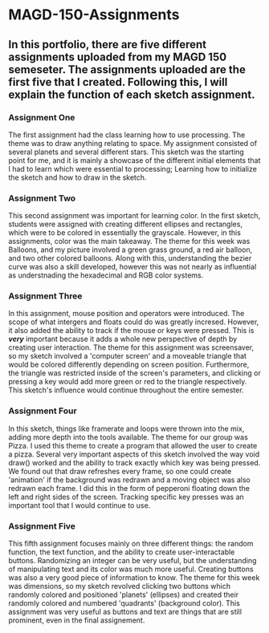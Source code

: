 # MAGD-150-Assignments
## In this portfolio, there are five different assignments uploaded from my MAGD 150 semeseter. The assignments uploaded are the first five that I created. Following this, I will explain the function of each sketch assignment.

### Assignment One
The first assignment had the class learning how to use processing. The theme was to draw anything relating to space. My assignment consisted of several planets and several different stars. This sketch was the starting point for me, and it is mainly a showcase of the different initial elements that I had to learn which were essential to processing; Learning how to initialize the sketch and how to draw in the sketch. 

### Assignment Two
This second assignment was important for learning color. In the first sketch, students were assigned with creating different ellipses and rectangles, which were to be colored in essentially the grayscale. However, in this assignments, color was the main takeaway. The theme for this week was Balloons, and my picture involved a green grass ground, a red air balloon, and two other colored balloons. Along with this, understanding the bezier curve was also a skill developed, however this was not nearly as influential as understnading the hexadecimal and RGB color systems. 

### Assignment Three
In this assignment, mouse position and operators were introduced. The scope of what intergers and floats could do was greatly incresed. However, it also added the ability to track if the mouse or keys were pressed. This is **_very_** important because it adds a whole new perspective of depth by creating user interaction. The theme for this assignment was screensaver, so my sketch involved a 'computer screen' and a moveable triangle that would be colored differently depending on screen position. Furthermore, the triangle was restricted inside of the screen's parameters, and clicking or pressing a key would add more green or red to the triangle respectively. This sketch's influence would continue throughout the entire semester.

### Assignment Four
In this sketch, things like framerate and loops were thrown into the mix, adding more depth into the tools available. The theme for our group was Pizza. I used this theme to create a program that allowed the user to create a pizza. Several very important aspects of this sketch involved the way void draw() worked and the ability to track exactly which key was being pressed. We found out that draw refreshes every frame, so one could create 'animation' if the background was redrawn and a moving object was also redrawn each frame. I did this in the form of pepperoni floating down the left and right sides of the screen. Tracking specific key presses was an important tool that I would continue to use. 

### Assignment Five
This fifth assignment focuses mainly on three different things: the random function, the text function, and the ability to create user-interactable buttons. Randomizing an integer can be very useful, but the understanding of manipulating text and its color was much more useful. Creating buttons was also a very good piece of information to know. The theme for this week was dimensions, so my sketch revolved clicking two buttons which randomly colored and positioned 'planets' (ellipses) and created their randomly colored and numbered 'quadrants' (background color). This assignment was very useful as buttons and text are things that are still prominent, even in the final assignement. 
